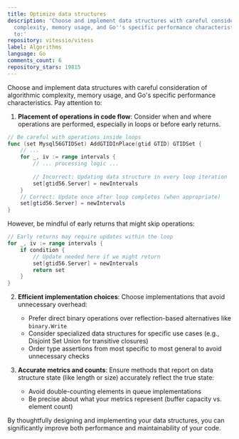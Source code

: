 ```yaml
---
title: Optimize data structures
description: 'Choose and implement data structures with careful consideration of algorithmic
  complexity, memory usage, and Go''s specific performance characteristics. Pay attention
  to:'
repository: vitessio/vitess
label: Algorithms
language: Go
comments_count: 6
repository_stars: 19815
---
```


Choose and implement data structures with careful consideration of algorithmic complexity, memory usage, and Go's specific performance characteristics. Pay attention to:

1. **Placement of operations in code flow**: Consider when and where operations are performed, especially in loops or before early returns.

```go
// Be careful with operations inside loops
func (set Mysql56GTIDSet) AddGTIDInPlace(gtid GTID) GTIDSet {
    // ...
    for _, iv := range intervals {
        // ... processing logic ...
        
        // Incorrect: Updating data structure in every loop iteration
        set[gtid56.Server] = newIntervals
    }
    // Correct: Update once after loop completes (when appropriate)
    set[gtid56.Server] = newIntervals
}
```

However, be mindful of early returns that might skip operations:

```go
// Early returns may require updates within the loop
for _, iv := range intervals {
    if condition {
        // Update needed here if we might return
        set[gtid56.Server] = newIntervals
        return set
    }
}
```

2. **Efficient implementation choices**: Choose implementations that avoid unnecessary overhead:
   - Prefer direct binary operations over reflection-based alternatives like `binary.Write`
   - Consider specialized data structures for specific use cases (e.g., Disjoint Set Union for transitive closures)
   - Order type assertions from most specific to most general to avoid unnecessary checks

3. **Accurate metrics and counts**: Ensure methods that report on data structure state (like length or size) accurately reflect the true state:
   - Avoid double-counting elements in queue implementations
   - Be precise about what your metrics represent (buffer capacity vs. element count)

By thoughtfully designing and implementing your data structures, you can significantly improve both performance and maintainability of your code.